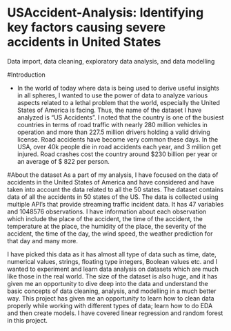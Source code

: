 # USAccident-Analysis: Identifying key factors causing severe accidents in United States
Data import, data cleaning, exploratory data analysis, and data modelling

#Introduction 
- In the world of today where data is being used to derive useful insights in all spheres, I wanted to use the power of data to analyze various aspects related to a lethal problem that the world, especially the United States of America is facing. Thus, the name of the dataset I have analyzed is “US Accidents”. I noted that the country is one of the busiest countries in terms of road traffic with nearly 280 million vehicles in operation and more than 227.5 million drivers holding a valid driving license. Road accidents have become very common these days. In the USA, over 40k people die in road accidents each year, and 3 million get injured. Road crashes cost the country around $230 billion per year or an average of $ 822 per person.

#About the dataset
As a part of my analysis, I have focused on the data of accidents in the United States of America and have considered and have taken into account the data related to all the 50 states. The dataset contains data of all the accidents in 50 states of the US. The data is collected using multiple API’s that provide streaming traffic incident data. It has 47 variables and 1048576 observations. I have information about each observation which include the place of the accident, the time of the accident, the temperature at the place, the humidity of the place, the severity of the accident, the time of the day, the wind speed, the weather prediction for that day and many more.

I have picked this data as it has almost all type of data such as time, date, numerical values, strings, floating type integers, Boolean values etc. and I wanted to experiment and learn data analysis on datasets which are much like those in the real world. The size of the dataset is also huge, and it has given me an opportunity to dive deep into the data and understand the basic concepts of data cleaning, analysis, and modelling in a much better way. This project has given me an opportunity to learn how to clean data properly while working with different types of data; learn how to do EDA and then create models. I have covered linear regression and random forest in this project. 

